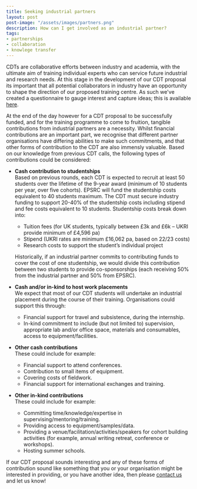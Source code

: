 ```yaml
---
title: Seeking industrial partners
layout: post
post-image: "/assets/images/partners.png"
description: How can I get involved as an industrial partner?
tags:
- partnerships
- collaboration
- knowlege transfer
---
```


CDTs are collaborative efforts between industry and academia, with the ultimate aim of training individual experts who can service future industrial and research needs. At this stage in the development of our CDT proposal its important that all potential collaborators in industry have an opportunity to shape the direction of our proposed training centre. As such we've created a questionnaire to gauge interest and capture ideas; this is available [here](https://tinyurl.com/geo-AI).

At the end of the day however for a CDT proposal to be successfully funded, and for the training programme to come to fruition, tangible contributions from industrial partners are a necessity. Whilst financial contributions are an important part, we recognise that different partner organisations have differing abilities to make such commitments, and that other forms of contribution to the CDT are also immensly valuable. Based on our knowledge from previous CDT calls, the following types of contributions could be considered:

- __Cash contribution to studentships__  
  Based on previous rounds, each CDT is expected to recruit at least 50 students over the lifetime of the 9-year award (minimum of 10 students per year, over five cohorts).  EPSRC will fund the studentship costs equivalent to 40 students maximum. The CDT must secure industry funding to support 20-40% of the studentship costs including stipend and fee costs equivalent to 10 students.
  Studentship costs break down into:

  + Tuition fees (for UK students, typically between £3k and £6k – UKRI provide minimum of £4,596 pa) 
  + Stipend (UKRI rates are minimum £16,062 pa, based on 22/23 costs)
  + Research costs to support the student’s individual project  
  
  Historically, if an industrial partner commits to contributing funds to cover the cost of one studentship, we would divide this contribution between two students to provide co-sponsorships (each receiving 50% from the industrial partner and 50% from EPSRC). 
- __Cash and/or in-kind to host work placements__  
  We expect that most of our CDT students will undertake an industrial placement during the course of their training. Organisations could support this through:

  + Financial support for travel and subsistence, during the internship.
  + In-kind commitment to include (but not limited to) supervision, appropriate lab and/or office space, materials and consumables, access to equipment/facilities.  

- __Other cash contributions__  
  These could include for example:

  + Financial support to attend conferences.
  + Contribution to small items of equipment.
  + Covering costs of fieldwork.
  + Financial support for international exchanges and training.

- __Other in-kind contributions__  
  These could include for example:
  + Committing time/knowledge/expertise in supervising/mentoring/training.
  + Providing access to equipment/samples/data.
  + Providing a venue/facilitation/activities/speakers for cohort building activities (for example, annual writing retreat, conference or workshops).
  + Hosting summer schools.
  
If our CDT proposal sounds interesting and any of these forms of contribution sound like something that you or your organisation might be interested in providing, or you have another idea, then please [contact us](#contact) and let us know!


